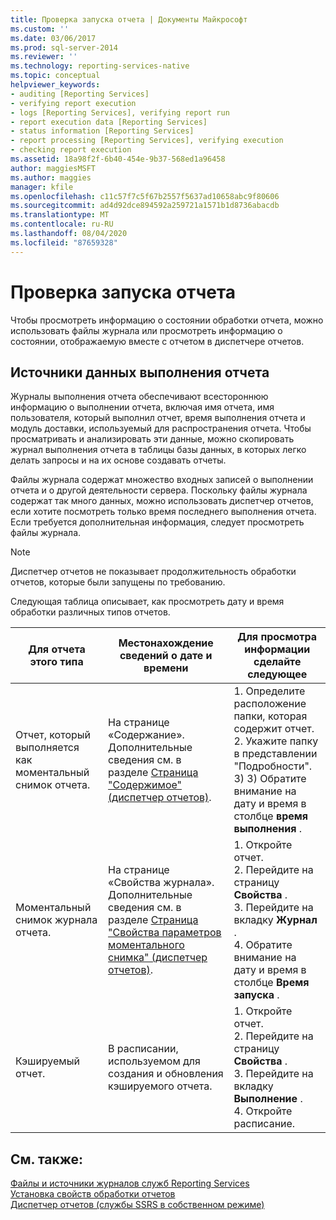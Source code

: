 ```yaml
---
title: Проверка запуска отчета | Документы Майкрософт
ms.custom: ''
ms.date: 03/06/2017
ms.prod: sql-server-2014
ms.reviewer: ''
ms.technology: reporting-services-native
ms.topic: conceptual
helpviewer_keywords:
- auditing [Reporting Services]
- verifying report execution
- logs [Reporting Services], verifying report run
- report execution data [Reporting Services]
- status information [Reporting Services]
- report processing [Reporting Services], verifying execution
- checking report execution
ms.assetid: 18a98f2f-6b40-454e-9b37-568ed1a96458
author: maggiesMSFT
ms.author: maggies
manager: kfile
ms.openlocfilehash: c11c57f7c5f67b2557f5637ad10658abc9f80606
ms.sourcegitcommit: ad4d92dce894592a259721a1571b1d8736abacdb
ms.translationtype: MT
ms.contentlocale: ru-RU
ms.lasthandoff: 08/04/2020
ms.locfileid: "87659328"
---
```

# <a name="verifying-a-report-run"></a>Проверка запуска отчета
  Чтобы просмотреть информацию о состоянии обработки отчета, можно использовать файлы журнала или просмотреть информацию о состоянии, отображаемую вместе с отчетом в диспетчере отчетов.  
  
## <a name="sources-of-report-execution-data"></a>Источники данных выполнения отчета  
 Журналы выполнения отчета обеспечивают всестороннюю информацию о выполнении отчета, включая имя отчета, имя пользователя, который выполнил отчет, время выполнения отчета и модуль доставки, используемый для распространения отчета. Чтобы просматривать и анализировать эти данные, можно скопировать журнал выполнения отчета в таблицы базы данных, в которых легко делать запросы и на их основе создавать отчеты.  
  
 Файлы журнала содержат множество входных записей о выполнении отчета и о другой деятельности сервера. Поскольку файлы журнала содержат так много данных, можно использовать диспетчер отчетов, если хотите посмотреть только время последнего выполнения отчета. Если требуется дополнительная информация, следует просмотреть файлы журнала.  
  
> [!NOTE]  
>  Диспетчер отчетов не показывает продолжительность обработки отчетов, которые были запущены по требованию.  
  
 Следующая таблица описывает, как просмотреть дату и время обработки различных типов отчетов.  
  
|Для отчета этого типа|Местонахождение сведений о дате и времени|Для просмотра информации сделайте следующее|  
|-----------------------------|-----------------------------------------------|-----------------------------------------------|  
|Отчет, который выполняется как моментальный снимок отчета.|На странице «Содержание». Дополнительные сведения см. в разделе [Страница "Содержимое" (диспетчер отчетов)](../contents-page-report-manager.md).|1. Определите расположение папки, которая содержит отчет.<br />2. Укажите папку в представлении "Подробности".<br />3) 3) Обратите внимание на дату и время в столбце **время выполнения** .|  
|Моментальный снимок журнала отчета.|На странице «Свойства журнала». Дополнительные сведения см. в разделе [Страница "Свойства параметров моментального снимка" (диспетчер отчетов)](../snapshot-options-properties-page-report-manager.md).|1. Откройте отчет.<br />2. Перейдите на страницу **Свойства** .<br />3. Перейдите на вкладку **Журнал** .<br />4. Обратите внимание на дату и время в столбце **Время запуска** .|  
|Кэшируемый отчет.|В расписании, используемом для создания и обновления кэшируемого отчета.|1. Откройте отчет.<br />2. Перейдите на страницу **Свойства** .<br />3. Перейдите на вкладку **Выполнение** .<br />4. Откройте расписание.|  
  
## <a name="see-also"></a>См. также:  
 [Файлы и источники журналов служб Reporting Services](../report-server/reporting-services-log-files-and-sources.md)   
 [Установка свойств обработки отчетов](set-report-processing-properties.md)   
 [Диспетчер отчетов (службы SSRS в собственном режиме)](../report-manager-ssrs-native-mode.md)  
  
  

